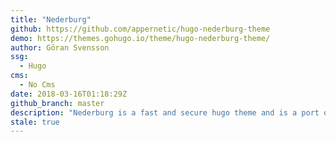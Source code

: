 ```yaml
---
title: "Nederburg"
github: https://github.com/appernetic/hugo-nederburg-theme
demo: https://themes.gohugo.io/theme/hugo-nederburg-theme/
author: Göran Svensson
ssg:
  - Hugo
cms:
  - No Cms
date: 2018-03-16T01:18:29Z
github_branch: master
description: "Nederburg is a fast and secure hugo theme and is a port of the Tracks WP theme"
stale: true
---
```

